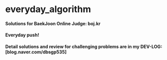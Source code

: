 # everyday_algorithm
#### Solutions for BaekJoon Online Judge: boj.kr
#### Everyday push!
#### Detail solutions and review for challenging problems are in my DEV-LOG: [blog.naver.com/dbsgp535]
